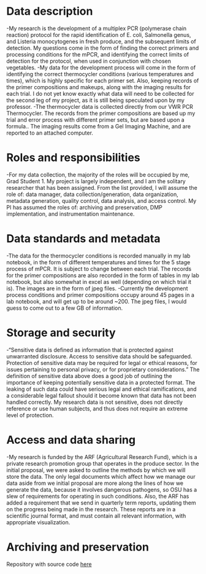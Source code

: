 # Data description
-My research is the development of a multiplex PCR (polymerase chain reaction) protocol for the rapid identification of E. coli, Salmonella genus, and Listeria monocytogenes in fresh produce, and the subsequent limits of detection. My questions come in the form of finding the correct primers and processing conditions for the mPCR, and identifying the correct limits of detection for the protocol, when used in conjunction with chosen vegetables.
-My data for the development process will come in the form of identifying the correct thermocycler conditions (various temperatures and times), which is highly specific for each primer set. Also, keeping records of the primer compositions and makeups, along with the imaging results for each trial. I do not yet know exactly what data will need to be collected for the second leg of my project, as it is still being speculated upon by my professor.
-The thermocycler data is collected directly from our VWR PCR Thermocycler. The records from the primer compositions are based up my trial and error process with different primer sets, but are based upon a formula.. The imaging results come from a Gel Imaging Machine, and are reported to an attached computer.

# Roles and responsibilities
-For my data collection, the majority of the roles will be occupied by me, Grad Student 1. My project is largely independent, and I am the solitary researcher that has been assigned. From the list provided, I will assume the role of: data manager, data collection/generation, data organization, metadata generation, quality control, data analysis, and access control. My PI has assumed the roles of: archiving and preservation, DMP implementation, and instrumentation maintenance.

# Data standards and metadata
-The data for the thermocycler conditions is recorded manually in my lab notebook, in the form of different temperatures and times for the 5 stage process of mPCR. It is subject to change between each trial. The records for the primer compositions are also recorded in the form of tables in my lab notebook, but also somewhat in excel as well (depending on which trial it is). The images are in the form of jpeg files.
-Currently the development process conditions and primer compositions occupy around 45 pages in a lab notebook, and will get up to be around ~200. The jpeg files, I would guess to come out to a few GB of information.

# Storage and security
-“Sensitive data is defined as information that is protected against unwarranted disclosure. Access to sensitive data should be safeguarded. Protection of sensitive data may be required for legal or ethical reasons, for issues pertaining to personal privacy, or for proprietary considerations.”
The definition of sensitive data above does a good job of outlining the importance of keeping potentially sensitive data in a protected format. The leaking of such data could have serious legal and ethical ramifications, and a considerable legal fallout should it become known that data has not been handled correctly. My research data is not sensitive, does not directly reference or use human subjects, and thus does not require an extreme level of protection.


# Access and data sharing
-My research is funded by the ARF (Agricultural Research Fund), which is a private research promotion group that operates in the produce sector. In the initial proposal, we were asked to outline the methods by which we will store the data. The only legal documents which affect how we manage our data aside from we initial proposal are more along the lines of how we generate the data, because it involves dangerous pathogens, so OSU has a slew of requirements for operating in such conditions. Also, the ARF has added a requirement that we send in quarterly term reports, updating them on the progress being made in the research. These reports are in a scientific journal format, and must contain all relevant information, with appropriate visualization. 

# Archiving and preservation

Repository with source code [here](https://github.com/clarallebot/GRAD521_DMPtemplate)
